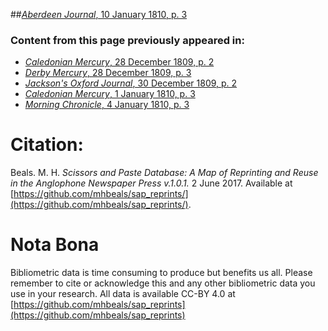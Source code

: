 ##[*Aberdeen Journal*, 10 January 1810, p. 3](https://mhbeals.github.io/sap_html/Aberdeen-Journal/Aberdeen-Journal-10-January-1810-p-3)

### Content from this page previously appeared in:
+ [*Caledonian Mercury*, 28 December 1809, p. 2](https://mhbeals.github.io/sap_html/Caledonian-Mercury/Caledonian-Mercury-28-December-1809-p-2)
+ [*Derby Mercury*, 28 December 1809, p. 3](https://mhbeals.github.io/sap_html/Derby-Mercury/Derby-Mercury-28-December-1809-p-3)
+ [*Jackson's Oxford Journal*, 30 December 1809, p. 2](https://mhbeals.github.io/sap_html/Jackson's-Oxford-Journal/Jackson's-Oxford-Journal-30-December-1809-p-2)
+ [*Caledonian Mercury*, 1 January 1810, p. 3](https://mhbeals.github.io/sap_html/Caledonian-Mercury/Caledonian-Mercury-1-January-1810-p-3)
+ [*Morning Chronicle*, 4 January 1810, p. 3](https://mhbeals.github.io/sap_html/Morning-Chronicle/Morning-Chronicle-4-January-1810-p-3)
                    
# Citation: 

Beals. M. H. *Scissors and Paste Database: A Map of Reprinting and Reuse in the Anglophone Newspaper Press v.1.0.1.* 2 June 2017. Available at [https://github.com/mhbeals/sap_reprints/](https://github.com/mhbeals/sap_reprints/). 
                    
# Nota Bona

Bibliometric data is time consuming to produce but benefits us all. Please remember to cite or acknowledge this and any other bibliometric data you use in your research. All data is available CC-BY 4.0 at [https://github.com/mhbeals/sap_reprints](https://github.com/mhbeals/sap_reprints)